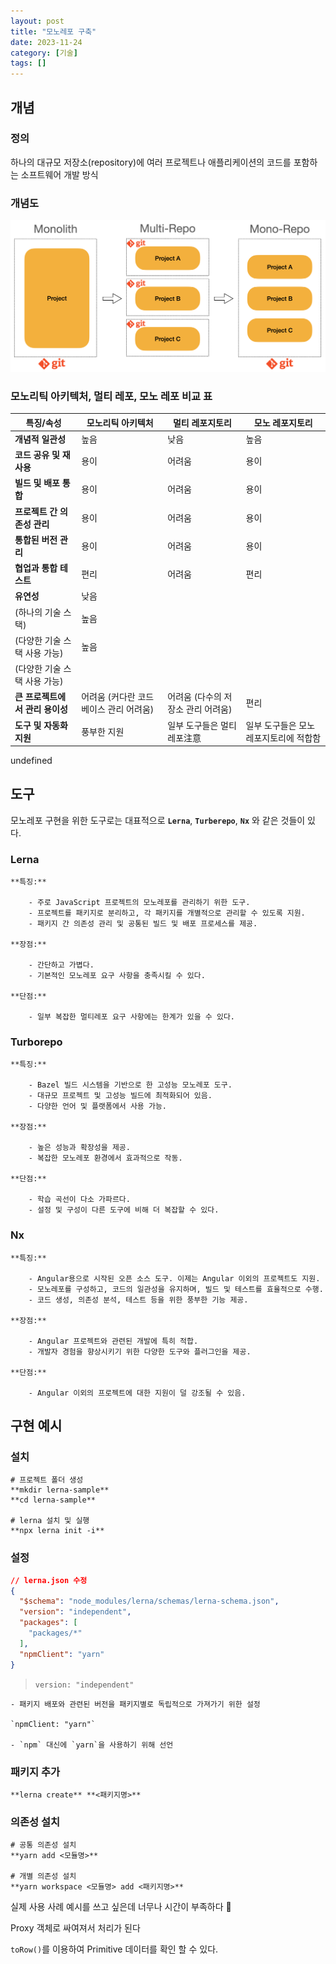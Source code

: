 ```yaml
---
layout: post
title: "모노레포 구축"
date: 2023-11-24
category: [기술]
tags: []
---
```



## 개념


### 정의


하나의 대규모 저장소(repository)에 여러 프로젝트나 애플리케이션의 코드를 포함하는 소프트웨어 개발 방식


### 개념도


![0](/assets/img/2023-11-24-모노레포-구축.md/0.png)


### 모노리틱 아키텍처, 멀티 레포, 모노 레포 비교 표


| 특징/속성               | 모노리틱 아키텍처              | 멀티 레포지토리             | 모노 레포지토리             |
| ------------------- | ---------------------- | -------------------- | -------------------- |
| **개념적 일관성**         | 높음                     | 낮음                   | 높음                   |
| **코드 공유 및 재사용**     | 용이                     | 어려움                  | 용이                   |
| **빌드 및 배포 통합**      | 용이                     | 어려움                  | 용이                   |
| **프로젝트 간 의존성 관리**   | 용이                     | 어려움                  | 용이                   |
| **통합된 버전 관리**       | 용이                     | 어려움                  | 용이                   |
| **협업과 통합 테스트**      | 편리                     | 어려움                  | 편리                   |
| **유연성**             | 낮음
(하나의 기술 스택)         | 높음
(다양한 기술 스택 사용 가능) | 높음
(다양한 기술 스택 사용 가능) |
| **큰 프로젝트에서 관리 용이성** | 어려움 (커다란 코드베이스 관리 어려움) | 어려움 (다수의 저장소 관리 어려움) | 편리                   |
| **도구 및 자동화 지원**     | 풍부한 지원                 | 일부 도구들은 멀티레포注意       | 일부 도구들은 모노레포지토리에 적합함 |

undefined
## 도구


모노레포 구현을 위한 도구로는 대표적으로 **`Lerna`**, **`Turberepo`**, **`Nx`** 와 같은 것들이 있다.


### **Lerna**


	**특징:**

		- 주로 JavaScript 프로젝트의 모노레포를 관리하기 위한 도구.
		- 프로젝트를 패키지로 분리하고, 각 패키지를 개별적으로 관리할 수 있도록 지원.
		- 패키지 간 의존성 관리 및 공통된 빌드 및 배포 프로세스를 제공.

	**장점:**

		- 간단하고 가볍다.
		- 기본적인 모노레포 요구 사항을 충족시킬 수 있다.

	**단점:**

		- 일부 복잡한 멀티레포 요구 사항에는 한계가 있을 수 있다.

### **Turborepo**


	**특징:**

		- Bazel 빌드 시스템을 기반으로 한 고성능 모노레포 도구.
		- 대규모 프로젝트 및 고성능 빌드에 최적화되어 있음.
		- 다양한 언어 및 플랫폼에서 사용 가능.

	**장점:**

		- 높은 성능과 확장성을 제공.
		- 복잡한 모노레포 환경에서 효과적으로 작동.

	**단점:**

		- 학습 곡선이 다소 가파르다.
		- 설정 및 구성이 다른 도구에 비해 더 복잡할 수 있다.

### **Nx**


	**특징:**

		- Angular용으로 시작된 오픈 소스 도구. 이제는 Angular 이외의 프로젝트도 지원.
		- 모노레포를 구성하고, 코드의 일관성을 유지하며, 빌드 및 테스트를 효율적으로 수행.
		- 코드 생성, 의존성 분석, 테스트 등을 위한 풍부한 기능 제공.

	**장점:**

		- Angular 프로젝트와 관련된 개발에 특히 적합.
		- 개발자 경험을 향상시키기 위한 다양한 도구와 플러그인을 제공.

	**단점:**

		- Angular 이외의 프로젝트에 대한 지원이 덜 강조될 수 있음.

## 구현 예시


### 설치


```shell
# 프로젝트 폴더 생성
**mkdir lerna-sample**
**cd lerna-sample**

# lerna 설치 및 실행
**npx lerna init -i**
```


### 설정


```json
// lerna.json 수정
{
  "$schema": "node_modules/lerna/schemas/lerna-schema.json",
  "version": "independent",
  "packages": [
    "packages/*"
  ],
  "npmClient": "yarn"
}
```


> `version: "independent"`

	- 패키지 배포와 관련된 버전을 패키지별로 독립적으로 가져가기 위한 설정

	`npmClient: "yarn"`

	- `npm` 대신에 `yarn`을 사용하기 위해 선언

### 패키지 추가


```shell
**lerna create** **<패키지명>**
```


### 의존성 설치


```shell
# 공통 의존성 설치
**yarn add <모듈명>**

# 개별 의존성 설치
**yarn workspace <모듈명> add <패키지명>**
```


실제 사용 사례 예시를 쓰고 싶은데 너무나 시간이 부족하다 🫠


Proxy 객체로 싸여져서 처리가 된다


`toRow()`를 이용하여 Primitive 데이터를 확인 할 수 있다.

